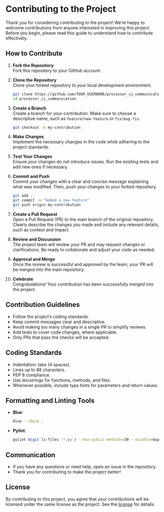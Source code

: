 # Contributing to the Project  

Thank you for considering contributing to the project! We’re happy to welcome contributions from anyone interested in improving this project. Before you begin, please read this guide to understand how to contribute effectively.  

## How to Contribute  

1. **Fork the Repository**  
   Fork this repository to your GitHub account.  

2. **Clone the Repository**  
   Clone your forked repository to your local development environment.  

   ```bash  
   git clone https://github.com/YOUR_USERNAME/processor_ci_communication.git  
   cd processor_ci_communication
   ```  

3. **Create a Branch**  
   Create a branch for your contribution. Make sure to choose a descriptive name, such as `feature/new-feature` or `fix/bug-fix`.  

   ```bash  
   git checkout -b my-contribution  
   ```  

4. **Make Changes**  
   Implement the necessary changes in the code while adhering to the project standards.  

5. **Test Your Changes**  
   Ensure your changes do not introduce issues. Run the existing tests and add new ones if necessary.  

6. **Commit and Push**  
   Commit your changes with a clear and concise message explaining what was modified. Then, push your changes to your forked repository.  

   ```bash  
   git add .  
   git commit -m "Added a new feature"  
   git push origin my-contribution  
   ```  

7. **Create a Pull Request**  
   Open a Pull Request (PR) to the main branch of the original repository. Clearly describe the changes you made and include any relevant details, such as context and impact.  

8. **Review and Discussion**  
   The project team will review your PR and may request changes or clarifications. Be ready to collaborate and adjust your code as needed.  

9. **Approval and Merge**  
   Once the review is successful and approved by the team, your PR will be merged into the main repository.  

10. **Celebrate**  
   Congratulations! Your contribution has been successfully merged into the project.  

## Contribution Guidelines  

- Follow the project’s coding standards.  
- Keep commit messages clear and descriptive.  
- Avoid making too many changes in a single PR to simplify reviews.  
- Add tests to cover code changes, where applicable.  
- Only PRs that pass the checks will be accepted.  

## Coding Standards  

- Indentation: tabs (4 spaces).  
- Lines up to 88 characters.  
- PEP 8 compliance.  
- Use docstrings for functions, methods, and files.  
- Whenever possible, include type hints for parameters and return values.  

## Formatting and Linting Tools  

- **Blue**:  
  ```bash  
  blue --check .  
  ```  
- **Pylint**:  
  ```bash  
  pylint $(git ls-files '*.py') --max-public-methods=30 --disable=duplicate-code,import-error 
  ```  

## Communication  

- If you have any questions or need help, open an issue in the repository.  
- Thank you for contributing to make the project better!  

## License  

By contributing to this project, you agree that your contributions will be licensed under the same license as the project. See the [license](https://github.com/LSC-Unicamp/processor_ci_communication/blob/main/LICENSE) for details.  
